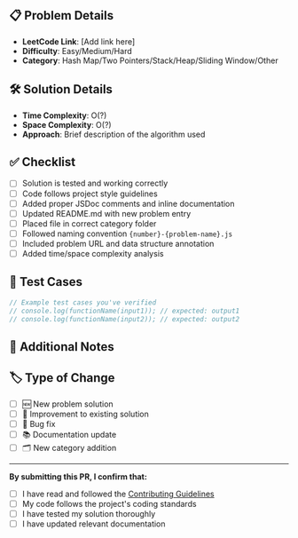 ## 📋 Problem Details
- **LeetCode Link**: [Add link here]
- **Difficulty**: Easy/Medium/Hard
- **Category**: Hash Map/Two Pointers/Stack/Heap/Sliding Window/Other

## 🛠️ Solution Details
- **Time Complexity**: O(?)
- **Space Complexity**: O(?)
- **Approach**: Brief description of the algorithm used

## ✅ Checklist
- [ ] Solution is tested and working correctly
- [ ] Code follows project style guidelines
- [ ] Added proper JSDoc comments and inline documentation
- [ ] Updated README.md with new problem entry
- [ ] Placed file in correct category folder
- [ ] Followed naming convention `{number}-{problem-name}.js`
- [ ] Included problem URL and data structure annotation
- [ ] Added time/space complexity analysis

## 🧪 Test Cases
```javascript
// Example test cases you've verified
// console.log(functionName(input1)); // expected: output1
// console.log(functionName(input2)); // expected: output2
```

## 📝 Additional Notes
<!-- Any additional context, alternative approaches considered, or explanations -->

## 🏷️ Type of Change
- [ ] 🆕 New problem solution
- [ ] 🔧 Improvement to existing solution
- [ ] 🐛 Bug fix
- [ ] 📚 Documentation update
- [ ] 🗂️ New category addition

---

**By submitting this PR, I confirm that:**
- [ ] I have read and followed the [Contributing Guidelines](../CONTRIBUTING.md)
- [ ] My code follows the project's coding standards
- [ ] I have tested my solution thoroughly
- [ ] I have updated relevant documentation
